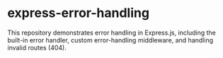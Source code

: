 # express-error-handling
This repository demonstrates error handling in Express.js, including the built-in error handler, custom error-handling middleware, and handling invalid routes (404).
